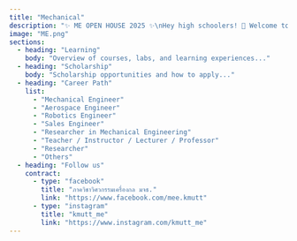 ```yaml
---
title: "Mechanical"
description: "✨ ME OPEN HOUSE 2025 ✨\nHey high schoolers! 🚀 Welcome to the Mechanical Engineering Open House ⚙️\nLet’s explore the engineering world together and see if you’ve got that mechanical spirit in you!\n🔥 Loads of cool stuff to try out!"
image: "ME.png"
sections:
  - heading: "Learning"
    body: "Overview of courses, labs, and learning experiences..."
  - heading: "Scholarship"
    body: "Scholarship opportunities and how to apply..."
  - heading: "Career Path"
    list:
      - "Mechanical Engineer"
      - "Aerospace Engineer"
      - "Robotics Engineer"
      - "Sales Engineer"
      - "Researcher in Mechanical Engineering"
      - "Teacher / Instructor / Lecturer / Professor"
      - "Researcher"
      - "Others"
  - heading: "Follow us"
    contract:
      - type: "facebook"
        title: "ภาควิชาวิศวกรรมเครื่องกล มจธ."
        link: "https://www.facebook.com/mee.kmutt"
      - type: "instagram"
        title: "kmutt_me"
        link: "https://www.instagram.com/kmutt_me"
---
```

